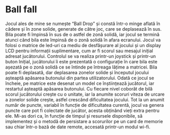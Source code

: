 # Ball fall
Jocul ales de mine se numește “Ball Drop” și constă într-o minge aflată în cădere și în zone solide, generate de către joc, care se deplasează în sus. Bila poate fi împinsă în sus de o astfel de zonă solidă, iar jocul se termină atunci când bila este împinsă de o zonă solidă în afara ecranului.
Jocul va folosi o matrice de led-uri ca mediu de desfășurare al jocului și un display LCD pentru informații suplimentare, cum ar fi scorul sau mesajul inițial adresat jucătorului. Controlul se va realiza printr-un joystick și printr-un buton
Inițial, jucătorului îi este prezentată o configurație în care bila este așezată pe o zonă solidă ce se întinde pe întreaga lățime a matricei. Bila poate fi deplasată, dar deplasarea zonelor solide și începutul jocului așteaptă apăsarea butonului din partea utilizatorului.
Odată ce jocul se încheie, pe matrice este desenat un model ce înștiințează jucătorul, iar restartul așteaptă apăsarea butonului.
Cu fiecare nivel coborât de bilă scorul jucătorului crește cu o unitate, iar la anumite scoruri viteza de urcare a zonelor solide crește, astfel crescând dificultatea jocului. Tot la un anumit număr de puncte, variabil în funcție de dificultatea curentă, jocul va genera puncte care pot fi colectate de jucător, acesta obținând vieți extra pentru ele.
Mi-as dori ca, în funcție de timpul și resursele disponibile, să implementez și o metodă de persistare a scorurilor pe un card de memorie sau chiar într-o bază de date remote, accesată printr-un modul wi-fi.
